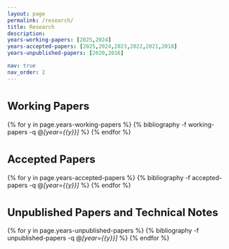 ```yaml
---
layout: page
permalink: /research/
title: Research
description: 
years-working-papers: [2025,2024]
years-accepted-papers: [2025,2024,2023,2022,2021,2018]
years-unpublished-papers: [2020,2016]

nav: true
nav_order: 2
---
```



<h1 class="post-title">
<font size="5.5">
Working Papers
</font>
</h1>

<div class="publications">

{% for y in page.years-working-papers %}
  {% bibliography -f working-papers -q @*[year={{y}}]* %}
{% endfor %}

</div>





<h1 class="post-title">
<font size="5.5">
Accepted Papers
</font>
</h1>

<div class="publications">

{% for y in page.years-accepted-papers %}
  {% bibliography -f accepted-papers -q @*[year={{y}}]* %}
{% endfor %}

</div>








<h1 class="post-title">
<font size="5.5">
Unpublished Papers and Technical Notes
</font>
</h1>

<div class="publications">

{% for y in page.years-unpublished-papers %}
  {% bibliography -f unpublished-papers -q @*[year={{y}}]* %}
{% endfor %}

</div>
